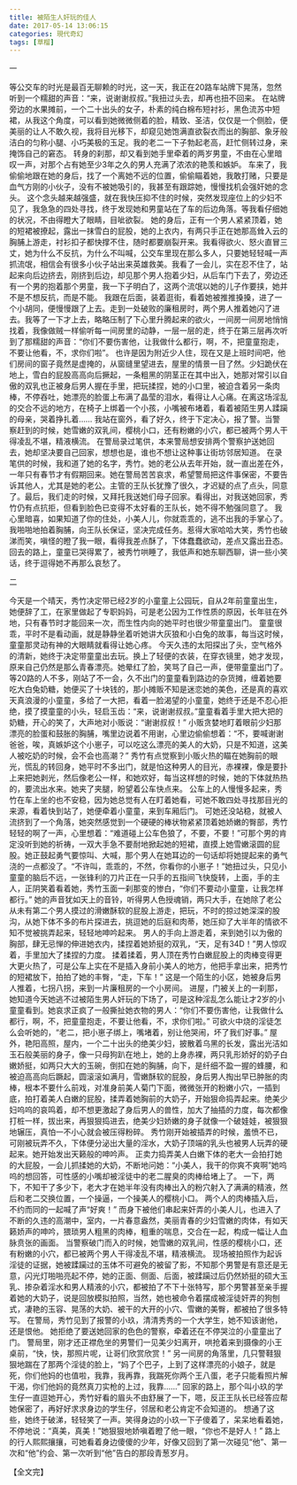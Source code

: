 ```yaml
---
title: 被陌生人奸玩的佳人
date: 2017-05-14 13:06:15
categories: 現代奇幻
tags: [草榴]
---
```

一

等公交车的时光是最百无聊赖的时光，这一天，我正在20路车站牌下晃荡，忽然听到一个糯甜的声音：“来，说谢谢叔叔。”我扭过头去，却再也扭不回来。
在站牌旁边的水果摊前，一个二十出头的女子，朴素的纯白棉布短衬衫，黑色流苏中短裙，从我这个角度，可以看到她微微侧着的脸，精致、圣洁，仅仅是一个侧脸，便美丽的让人不敢久视，我将目光移下，却窥见她饱满直欲裂衣而出的胸部、象牙般洁白的匀称小腿、小巧美极的玉足。我的老二一下子勃起老高，赶忙侧转过身，来掩饰自己的窘态。
转身的刹那，却又看到她手里牵着的两岁男童，不由在心里暗叹一声，对那个占有她至少3年之久的男人充满了浓浓的艳羡和嫉妒。
车来了，我偷偷地跟在她的身后，找了一个离她不远的位置，偷偷瞄着她，我敢打赌，只要是血气方刚的小伙子，没有不被她吸引的，我甚至有跟踪她，慢慢找机会强奸她的念头。
这个念头越来越强盛，就在我快压抑不住的时候，突然发现座位上的少妇不见了，我急急的四处寻找，终于发现她和男童站在了车的后边角落。等我看仔细她的状况，不由得瞪大了眼睛，目呲欲裂。
她的身后，正有一个男人紧紧顶着，她的短裙被撩起，露出一抹雪白的屁股，她的上衣内，有两只手正在她那高耸入云的胸脯上游走，衬衫扣子都快撑不住，随时都要崩裂开来。我看得欲火、怒火直冒三丈，她为什么不反抗，为什么不叫喊，公交车里现在那么多人，只要她轻轻喊一声抓流氓，相信会有很多小伙子站出来英雄救美。我看了一会儿，实在忍不住了，站起来向后边挤去，刚挤到后边，却见那个男人抱着少妇，从后车门下去了，旁边还有一个男的抱着那个男童，我一下子明白了，这两个流氓以她的儿子作要挟，她并不是不想反抗，而是不能。
我跟在后面，装着逛街，看着她被推推搡搡，进了一个小胡同，便慢慢跟了上去。走到一处破败的廉租房时，两个男人推着她闪了进去。我等了一下才上去，略略压制了下心里升腾起来的欲火，一间房一间房地悄悄找着，我像做贼一样偷听每一间房里的动静，一层一层的走，终于在第三层再次听到了那糯甜的声音：“你们不要伤害他，让我做什么都行，啊，不，把童童抱走，不要让他看，不，求你们啦”。
也许是因为附近少人住，现在又是上班时间吧，他们房间的窗子竟然是虚掩的，从窗缝里望进去，屋里的情景一目了然。少妇跪伏在地上，雪白的屁股高高向后撅起，一条粗黑的阴茎正在其中出入，她那对常引以自傲的双乳也正被身后男人握在手里，把玩揉捏，她的小口里，被迫含着另一条肉棒，不停吞吐，她漂亮的脸蛋上布满了晶莹的泪水，看得让人心痛。在离这场淫乱的交合不远的地方，在椅子上绑着一个小孩，小嘴被布堵着，看着被陌生男人蹂躏的母亲，哭着挣扎着……
我站在窗外，看了好久，终于下定决心，报了警。当警察赶到的时候，她雪嫩的双乳间，樱桃小口，还有粉嫩的小穴，都已被两个男人干得凌乱不堪，精液横流。
在警局录过笔供，本来警局想安排两个警察护送她回去，她却坚决要自己回家，想想也是，谁也不想让这种事让街坊邻居知道。
在录笔供的时候，我和道了她的名字，秀竹。她的老公从去年开始，就一直出差在外，一年只有春节才有假期回来。她在警局苦苦哀求，希望警局把这件事保密，不要告诉其他人，尤其是她的老公。主管的王队长犹豫了很久，才迟疑的点了点头，同意了。最后，我们走的时候，又拜托我送她们母子回家。看得出，对我送她回家，秀竹仍有点抗拒，但看到脸色已变得不太好看的王队长，她不得不勉强同意了。
我心里暗喜，如果知道了你的住处，小美人儿，你就乖乖的，逃不出我的手掌心了。我啪啪地拍着胸脯，向王队长保证，坚决完成任务。惹得大家哈哈大笑，秀竹也破涕而笑，嗔怪的瞪了我一眼，看得我差点酥了，下体蠢蠢欲动，差点又露出丑态。
回去的路上，童童已哭得累了，被秀竹哄睡了，我低声和她东聊西聊，讲一些小笑话，终于逗得她不再那么哀愁了。




二

今天是一个晴天，秀竹决定带已经2岁的小童童上公园玩，自从2年前童童出生，她便辞了工，在家里做起了专职妈妈，可是老公因为工作性质的原因，长年驻在外地，只有春节时才能回来一次，而生性内向的她平时也很少带童童出门。
童童很乖，平时不是看动画，就是静静坐着听她讲大灰狼和小白兔的故事，每当这时候，童童那灵动有神的大眼睛就看得让她心疼。
今天久违的太阳探出了头，空气格外的清新，她终于决定带童童出去玩。换上了轻便的衣装，在穿衣镜里，她才发现，原来自己仍然是那么青春漂亮。她晕红了脸，笑骂了自己一声，便带童童出门了。
等20路的人不多，刚站了不一会，久不出门的童童看到路边的杂货摊，缠着她要吃大白兔奶糖，她便买了十块钱的，那小摊贩不知是迷恋她的美色，还是真的喜欢天真浪漫的小童童，多给了一大把，看着一脸渴望的小童童，她终于还是不忍心拒绝，摸了摸童童的小头，轻启玉齿：“来，说谢谢叔叔。”童童看着手里大把大把的奶糖，开心的笑了，大声地对小贩说：“谢谢叔叔！”
小贩贪婪地盯着眼前少妇那漂亮的脸蛋和鼓胀的胸脯，嘴里边说着不用谢，心里边偷偷想着：“不，要喊谢谢爸爸，唉，真嫉妒这个小崽子，可以吃这么漂亮的美人的大奶，只是不知道，这美人被吃奶的时候，会不会也高潮？”
秀竹有点觉察到小贩火热的瞄在她胸前的眼光，慌乱的转回身，她平时不多出门，就是怕这种男人的目光，赤裸裸，像是要扑上来把她剥光，然后像老公一样，和她欢好，每当这样想的时候，她的下体就热热的，要流出水来。她夹了夹腿，盼望着公车快点来。
公车上的人慢慢多起来，秀竹在车上坐的也不安稳，因为她总觉有人在盯着她看，可她不敢四处寻找那目光的来源，看着快到站了，她便牵着小童童，来到车厢后门。
可她还没站稳，就被人流挤到了一个角落，她突然感觉到一个硬硬的棒状物紧紧顶着她娇嫩的臀部，秀竹轻轻的啊了一声，心里想着：“难道碰上公车色狼了，不要，不要！”可那个男的肯定没听到她的祈祷，一双大手急不要耐地掀起她的短裙，直摸上她雪嫩滚圆的屁股。她正鼓起勇气要惊叫、大喊，那个男人在她耳边的一句话却将她提起来的勇气浇的一点都没了。“不许叫，乖乖的，不然，你看你的小崽子！”她扭过头，只见小童童的脑后不远，一张锋利的刀片正在一只手的五指间飞快旋转，上面，手的主人，正阴笑着看着她，秀竹玉面一刹那变的惨白，“你们不要动小童童，让我怎样都行。”
她的声音犹如天上的音铃，听得男人色授魂销，两只大手，在她除了老公从未有第二个男人摸过的滑嫩酥软的屁股上游走，把玩，不时的掠过她深深的股沟，从她下体不多的布片探进去，挑逗她的后庭和肉蒂，她压抑了大半年的情欲不知不觉被挑弄起来，轻轻地呻吟起来。
男人的手向上游走着，来到她引以为傲的胸部，肆无忌惮的伸进她衣内，揉捏着她娇挺的双乳，“天，足有34D！”男人惊叹着，手里加大了揉捏的力度。
揉着揉着，男人顶在秀竹白嫩屁股上的肉棒变得更大更火热了，可是公车上实在不是插入身前小美人的地方，他把手拿出来，把秀竹的短裙放下，拍拍了她的丰臀，“走，下车！”
这是一个陌生的小区，她被身后男人推着，七拐八拐，来到一片廉租房的一个小房间。
进屋，门被关上的一刹那，她知道今天她逃不过被陌生男人奸玩的下场了，可是这种淫乱怎么能让才2岁的小童童看到。她哀求正疯了一般撕扯她衣物的男人：“你们不要伤害他，让我做什么都行，啊，不，把童童抱走，不要让他看，不，求你们啦。”
可欲火中烧的淫徒怎么会听她的，“老二，把小崽子绑上，嘴堵着，别让他哭闹，坏了我们好事。”
屋外，艳阳高照，屋内，一个二十出头的绝美少妇，披散着乌黑的长发，露出光洁如玉石般美丽的身子，像一只母狗趴在地上，她的上身赤裸，两只乳形娇好的奶子白嫩娇挺，如两只大大的玉碗，倒扣在她的胸脯，向下，是纤细不盈一握的蜂腰，和被迫高高向后蹶起，圆滚滚如满月，雪嫩酥软的屁股，身后男人掏出早已肿胀的肉棒，根本不要什么前戏，对准身前美人菊门下面，微微张开的粉嫩小穴，一插到底，拍打着美人白嫩的屁股，揉弄着她胸前的大奶子，开始狠命捣弄起来。绝美少妇呜呜的哀鸣着，却不想更激起了身后男人的兽性，加大了抽插的力度，每次都像打桩一样，拔出来，再狠狠捣进去，绝美少妇娇嫩的身子就像一个破娃娃，被狠狠地辗压，真怕一不小心就会被压得粉碎。
秀竹刚开始被插弄的时候，羞愤不已，可刚被玩弄不久，下体便分泌出大量的淫水，大奶子顶端的乳头也被男人玩弄的硬起来。她开始发出天籁般的呻吟声。
正卖力捣弄美人白嫩下体的老大一会拍打她的大屁股，一会儿抓揉她的大奶，不断地问她：“小美人，我干的你爽不爽啊”她呜呜的想回答，可性感的小嘴却被淫徒中的老二腥臭的肉棒给堵上了。
一下，两下，不知干了多少下，老大才在她半年没有肉棒出入的粉穴射入了满满的精液，然后和老二交换位置，一个操逼，一个操美人的樱桃小口。
两个人的肉棒插入后，不约而同的一起喊了声“好爽！”
而身下被他们串起来奸弄的小美人儿，也进入了不断的久违的高潮中，室内，一片春意盎然，美丽青春的少妇雪嫩的肉体，有如天籁娇声的呻吟，猥琐男人粗黑的肉棒，粗重的喘息，交合在一起，构成一幅让人血脉贲张的画面。
当警察破门而入的时候，她雪嫩的双乳间，性感的樱桃小口，还有粉嫩的小穴，都已被两个男人干得凌乱不堪，精液横流。
现场被拍照作为起诉淫徒的证据，她被蹂躏过的玉体不可避免的被留了影，不知那个男警是有意还是无意，闪光灯啪啪亮起不停，她的正面、侧面、后面，被蹂躏过后仍然娇挺的硕大玉乳、掺杂着淫水和男人精液的小穴，都被拍了不下十张特写，那个男警甚至亲手握着她的大奶子，说是回放模拟拍照，当然，她也被命令着摆成被淫徒奸弄的狗刨式，凄艳的玉容、晃荡的大奶、被干的大开的小穴、雪嫩的美臀，都被拍了很多特写。
在警局，秀竹见到了报警的小玖，清清秀秀的一个大学生，她不知该谢他，还是恨他。
她拒绝了要送她回家的色色的警察，牵着还在不停哭泣的小童童出了门。
警局里，刚才还正襟危坐的男警们一见美少妇离开，哄抢着来到摄像的小王桌前，“快，快，那照片呢，让哥们欣赏欣赏！”
另一间房的角落里，几只警鞋狠狠地踹在了那两个淫徒的脸上，“妈了个巴子，上到了这样漂亮的小娘子，就是死，你们他妈的也值啦，我靠，我再靠，我踹死你两个王八蛋，老子只能看照片解干渴，你们他妈的竟然真刀实枪的上过，我靠……”
回家的路上，那个叫小玖的学生仔一直逗她开心，秀竹好看的眉头不由舒展了一下，嗯，反正王队长已经答应帮她保密了，再好好求求身边的学生仔，邻居和老公肯定不会知道的。
想通了这些，她终于破涕，轻轻笑了一声。笑得身边的小玖一下子傻着了，呆呆地看着她，不停地说：“真美，真美！”她狠狠地娇嗔着瞪了他一眼，“你也不是好人！”
路上的行人熙熙攘攘，可她看着身边傻傻的少年，好像又回到了第一次碰见“他”、第一次和“他”约会、第一次听到“他”告白的那段青葱岁月。


【全文完】